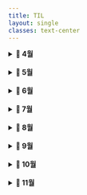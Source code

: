 ```yaml
---
title: TIL
layout: single
classes: text-center
---
```



<details>
  <summary><strong>📅 4월</strong></summary>
  
  <details>
    <summary><strong>[week 1] 2025.04.24 - 2025.04.25</strong></summary>

      <a href="/2025/04/24/til-w1-basic.html">2025.04.24(목) 웹 개발 기초 지식</a><br>
      <a href="/2025/04/25/til-w1-modules.html">2025.04.25(금) 모듈 시스템</a><br>

  </details>

  <details>
    <summary><strong>[week 2] 2025.04.28 - 2025.05.02</strong></summary>

      <a href="/2025/04/28/til-w2-oop.html">2025.04.28(월)</a><br>

  </details>
  
</details>

 <br> 

<details>
  <summary><strong>📅 5월</strong></summary>
  
  <details>
    <summary><strong>[week 3] 2025.05.05 ~ 2025.05.09</strong></summary>

      <a href="/2025/05/09/til-w3-unixcmd.html">2025.05.09(금) 유닉스 커맨드</a><br>

  </details>

  <details>
    <summary><strong>[week 4] 2025.05.12 - 2025.05.16</strong></summary>

  </details>

  <details>
    <summary><strong>[week 5] 2025.05.19 - 2025.05.23</strong></summary>

  </details>

  <details>
    <summary><strong>[week 6] 2025.05.26 - 2025.05.30</strong></summary>

  </details>

  
</details>

<br>

<details>
  <summary><strong>📅 6월</strong></summary>

  <details>
    <summary><strong>[week 7] 2025.06.02 - 2025.06.06</strong></summary>

  </details>

  <details>
    <summary><strong>[week 8] 2025.06.09 - 2025.06.13</strong></summary>

  </details>

  <details>
    <summary><strong>[week 9] 2025.06.16 - 2025.06.20</strong></summary>

  </details>

  <details>
    <summary><strong>[week 10] 2025.06.23 - 2025.06.27</strong></summary>

  </details>

</details>

<br>

<details>
  <summary><strong>📅 7월</strong></summary>

  <details>
    <summary><strong>[week 11] 2025.06.30 - 2025.07.04</strong></summary>

  </details>

  <details>
    <summary><strong>[week 12] 2025.07.07 - 2025.07.11</strong></summary>

  </details>

  <details>
    <summary><strong>[week 13] 2025.07.14 - 2025.07.18</strong></summary>

  </details>

  <details>
    <summary><strong>[week 14] 2025.07.21 - 2025.07.25</strong></summary>

  </details>

  <details>
    <summary><strong>[week 15] 2025.07.28 - 2025.08.01</strong></summary>

  </details>

</details>

<br>

<details>
  <summary><strong>📅 8월</strong></summary>

  <details>
    <summary><strong>[week 16] 2025.08.04 - 2025.08.08</strong></summary>

  </details>

  <details>
    <summary><strong>[week 17] 2025.08.11 - 2025.08.15</strong></summary>

  </details>

  <details>
    <summary><strong>[week 18] 2025.08.18 - 2025.08.22</strong></summary>

  </details>

  <details>
    <summary><strong>[week 19] 2025.08.25 - 2025.08.29</strong></summary>

  </details>

</details>

<br>

<details>
  <summary><strong>📅 9월</strong></summary>

  <details>
    <summary><strong>[week 20] 2025.09.01 - 2025.09.05</strong></summary>

  </details>

  <details>
    <summary><strong>[week 21] 2025.09.08 - 2025.09.12</strong></summary>

  </details>

  <details>
    <summary><strong>[week 22] 2025.09.15 - 2025.09.19</strong></summary>

  </details>

  <details>
    <summary><strong>[week 23] 2025.09.22 - 2025.09.26</strong></summary>

  </details>

</details>

<br>

<details>
  <summary><strong>📅 10월</strong></summary>

  <details>
    <summary><strong>[week 24] 2025.09.29 - 2025.10.03</strong></summary>

  </details>

  <details>
    <summary><strong>[week 25] 2025.10.06 - 2025.10.10</strong></summary>

  </details>

  <details>
    <summary><strong>[week 26] 2025.10.13 - 2025.10.17</strong></summary>

  </details>

  <details>
    <summary><strong>[week 27] 2025.10.20 - 2025.10.24</strong></summary>

  </details>

  <details>
    <summary><strong>[week 28] 2025.10.27 - 2025.10.31</strong></summary>

  </details>

</details>

<br>

<details>
  <summary><strong>📅 11월</strong></summary>

  <details>
    <summary><strong>[week 29] 2025.11.03 - 2025.11.07</strong></summary>

  </details>

  <details>
    <summary><strong>[week 30] 2025.11.10 - 2025.11.14</strong></summary>

  </details>

  <details>
    <summary><strong>[week 31] 2025.11.17 - 2025.11.21</strong></summary>

  </details>

</details>



